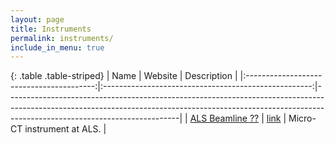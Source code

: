 ```yaml
---
layout: page
title: Instruments
permalink: instruments/
include_in_menu: true
---
```


{: .table .table-striped}
|                   Name                   |                        Website                       | Description                                                                                                                                                                                           |
|:----------------------------------------:|:----------------------------------------------------:|-------------------------------------------------------------------------------------------------------------------------------------------------------------------------------------------------------|
|     [ALS Beamline ??](/software/astra/)    |         [link](??)        | Micro-CT instrument at ALS.                                                                                         |

